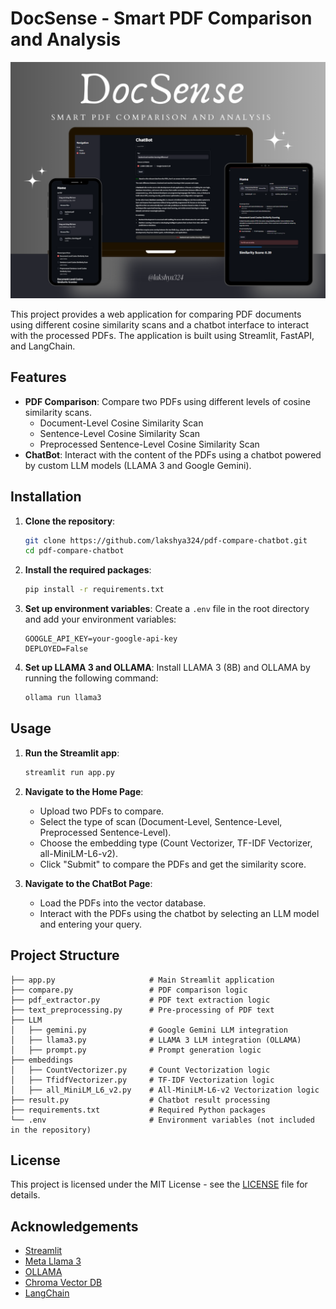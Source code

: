 # DocSense - Smart PDF Comparison and Analysis

![Project Image](images/readme.png)

This project provides a web application for comparing PDF documents using different cosine similarity scans and a chatbot interface to interact with the processed PDFs. The application is built using Streamlit, FastAPI, and LangChain.

## Features

- **PDF Comparison**: Compare two PDFs using different levels of cosine similarity scans.
  - Document-Level Cosine Similarity Scan
  - Sentence-Level Cosine Similarity Scan
  - Preprocessed Sentence-Level Cosine Similarity Scan
- **ChatBot**: Interact with the content of the PDFs using a chatbot powered by custom LLM models (LLAMA 3 and Google Gemini).

## Installation

1. **Clone the repository**:
    ```bash
    git clone https://github.com/lakshya324/pdf-compare-chatbot.git
    cd pdf-compare-chatbot
    ```

2. **Install the required packages**:
    ```bash
    pip install -r requirements.txt
    ```

3. **Set up environment variables**:
    Create a `.env` file in the root directory and add your environment variables:
    ```
    GOOGLE_API_KEY=your-google-api-key
    DEPLOYED=False
    ```

4. **Set up LLAMA 3 and OLLAMA**:
    Install LLAMA 3 (8B) and OLLAMA by running the following command:
    ```bash
    ollama run llama3
    ```

## Usage

1. **Run the Streamlit app**:
    ```bash
    streamlit run app.py
    ```

2. **Navigate to the Home Page**:
    - Upload two PDFs to compare.
    - Select the type of scan (Document-Level, Sentence-Level, Preprocessed Sentence-Level).
    - Choose the embedding type (Count Vectorizer, TF-IDF Vectorizer, all-MiniLM-L6-v2).
    - Click "Submit" to compare the PDFs and get the similarity score.

3. **Navigate to the ChatBot Page**:
    - Load the PDFs into the vector database.
    - Interact with the PDFs using the chatbot by selecting an LLM model and entering your query.

## Project Structure
```
├── app.py                     # Main Streamlit application
├── compare.py                 # PDF comparison logic
├── pdf_extractor.py           # PDF text extraction logic
├── text_preprocessing.py      # Pre-processing of PDF text
├── LLM
│   ├── gemini.py              # Google Gemini LLM integration
│   ├── llama3.py              # LLAMA 3 LLM integration (OLLAMA)
│   ├── prompt.py              # Prompt generation logic
├── embeddings
│   ├── CountVectorizer.py     # Count Vectorization logic
│   ├── TfidfVectorizer.py     # TF-IDF Vectorization logic
│   ├── all_MiniLM_L6_v2.py    # All-MiniLM-L6-v2 Vectorization logic
├── result.py                  # Chatbot result processing
├── requirements.txt           # Required Python packages
└── .env                       # Environment variables (not included in the repository)
```

## License

This project is licensed under the MIT License - see the [LICENSE](LICENSE) file for details.

## Acknowledgements

- [Streamlit](https://www.streamlit.io/)
- [Meta Llama 3](https://llama.meta.com/llama3/)
- [OLLAMA](https://ollama.com/)
- [Chroma Vector DB](https://www.trychroma.com/)
- [LangChain](https://www.langchain.com/)
